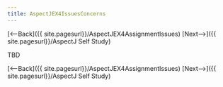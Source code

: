 ```yaml
---
title: AspectJEX4IssuesConcerns
---
```

[<--Back]({{ site.pagesurl}}/AspectJEX4AssignmentIssues) [Next-->]({{ site.pagesurl}}/AspectJ Self Study)

TBD

[<--Back]({{ site.pagesurl}}/AspectJEX4AssignmentIssues) [Next-->]({{ site.pagesurl}}/AspectJ Self Study)
